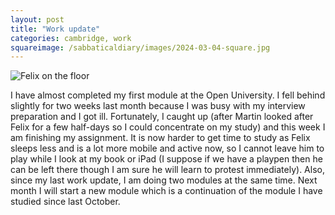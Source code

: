 ```yaml
---
layout: post
title: "Work update"
categories: cambridge, work
squareimage: /sabbaticaldiary/images/2024-03-04-square.jpg
---
```

<img src="/sabbaticaldiary/images/2024-03-04.jpg" alt="Felix on the floor" class="center">

I have almost completed my first module at the Open University. I fell behind slightly for two weeks last month because I was busy with my interview preparation and I got ill. Fortunately, I caught up (after Martin looked after Felix for a few half-days so I could concentrate on my study) and this week I am finishing my assignment. It is now harder to get time to study as Felix sleeps less and is a lot more mobile and active now, so I cannot leave him to play while I look at my book or iPad (I suppose if we have a playpen then he can be left there though I am sure he will learn to protest immediately). Also, since my last work update, I am doing two modules at the same time. Next month I will start a new module which is a continuation of the module I have studied since last October.